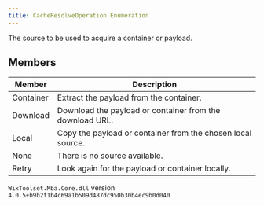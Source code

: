 ```yaml
---
title: CacheResolveOperation Enumeration
---
```

The source to be used to acquire a container or payload.
## Members
| Member | Description |
| ------ | ----------- |
| Container | Extract the payload from the container. |
| Download | Download the payload or container from the download URL. |
| Local | Copy the payload or container from the chosen local source. |
| None | There is no source available. |
| Retry | Look again for the payload or container locally. |
`WixToolset.Mba.Core.dll` version `4.0.5+b9b2f1b4c69a1b509d487dc950b30b4ec9b0d040`
